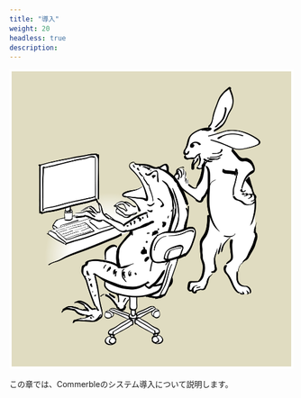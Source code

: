 ```yaml
---
title: "導入"
weight: 20
headless: true
description: 
---
```


![導入](introduction.jpeg)

この章では、Commerbleのシステム導入について説明します。
